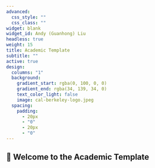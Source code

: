 ```yaml
---
advanced:
  css_style: ""
  css_class: ""
widget: blank
widget_id: Andy (Guanhong) Liu
headless: true
weight: 15
title: Academic Template
subtitle: ""
active: true
design:
  columns: "1"
  background:
    gradient_start: rgba(0, 100, 0, 0)
    gradient_end: rgba(34, 139, 34, 0)
    text_color_light: false
    image: cal-berkeley-logo.jpeg
  spacing:
    padding:
      - 20px
      - "0"
      - 20px
      - "0"
---
```

## 👋 Welcome to the Academic Template